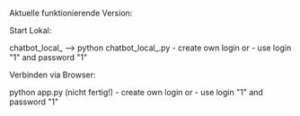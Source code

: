 Aktuelle funktionierende Version:

Start Lokal: 

chatbot_local_ --> python chatbot_local_.py 
    - create own login or
    - use login "1" and password "1"

Verbinden via Browser:

python app.py (nicht fertig!) 
    - create own login or
    - use login "1" and password "1"
